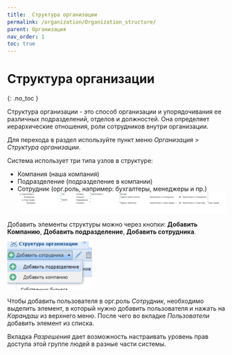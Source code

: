 ```yaml
---
title:	Структура организации
permalink: /organization/Organization_structure/
parent: Организация
nav_order: 1
toc: true
---
```


# 	Структура организации
{: .no_toc }

Структура организации - это способ организации и упорядочивания ее различных подразделений, отделов и должностей. Она определяет иерархические отношения, роли сотрудников внутри организации.

Для перехода в раздел используйте пункт меню *Организация* > *Структура организации*.


Система использует три типа узлов в структуре:
-  Компания (наша компания)
-  Подразделение (подразделение в компании)
-  Сотрудник (орг.роль, например: бухгалтеры, менеджеры и пр.)
![](../../assets/images/org_str_example.png)


Добавить элементы структуры можно через кнопки:
 **Добавить Компанию**, **Добавить подразделение**, **Добавить сотрудника**.

![](../../assets/images/org_str_btn.png)

Чтобы добавить пользователя в орг.роль *Сотрудник*, необходимо выделить элемент, в который нужно добавить пользователя и нажать на *Карандаш* из верхнего меню. После чего во вкладке *Пользователи* добавить элемент из списка.

Вкладка *Разрешения* дает возможность настраивать уровень прав доступа этой группе людей в разные части системы.
